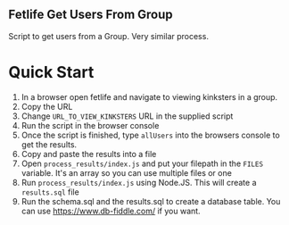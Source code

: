 Fetlife Get Users From Group
----------------------------
Script to get users from a Group. Very similar process.   

# Quick Start   
1) In a browser open fetlife and navigate to viewing kinksters in a group.  
2) Copy the URL   
3) Change `URL_TO_VIEW_KINKSTERS` URL in the supplied script    
4) Run the script in the browser console     
5) Once the script is finished, type `allUsers` into the browsers console to get the results.  
6) Copy and paste the results into a file 
7) Open `process_results/index.js` and put your filepath in the `FILES` variable. It's an array so you can use multiple files or one
8) Run `process_results/index.js` using Node.JS. This will create a `results.sql` file  
9) Run the schema.sql and the results.sql to create a database table. You can use https://www.db-fiddle.com/ if you want.  
